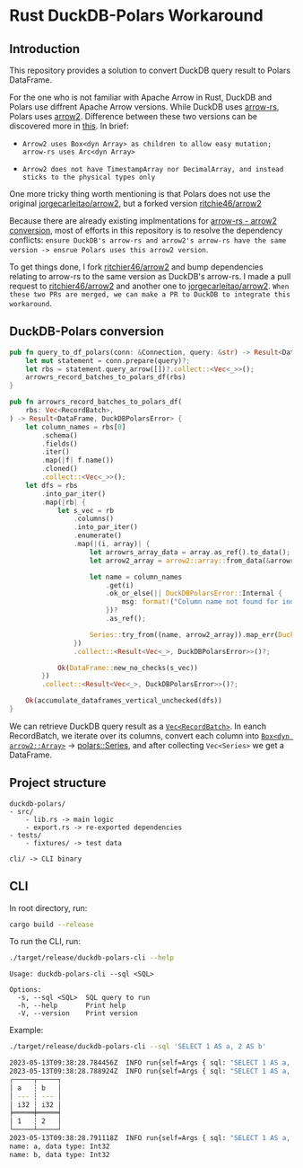 # Rust DuckDB-Polars Workaround
## Introduction
This repository provides a solution to convert DuckDB query result to Polars DataFrame.

For the one who is not familiar with Apache Arrow in Rust, DuckDB and Polars use diffrent Apache Arrow versions. While DuckDB uses [arrow-rs](https://github.com/apache/arrow-rs), Polars uses [arrow2](https://github.com/jorgecarleitao/arrow2). Difference between these two versions can be discovered more in [this](https://github.com/apache/arrow-rs/issues/1176). In brief: 

- `Arrow2 uses Box<dyn Array> as children to allow easy mutation; arrow-rs uses Arc<dyn Array>`

- `Arrow2 does not have TimestampArray nor DecimalArray, and instead sticks to the physical types only`

One more tricky thing worth mentioning is that Polars does not use the original [jorgecarleitao/arrow2](https://github.com/jorgecarleitao/arrow2), but a forked version [ritchie46/arrow2](https://github.com/ritchie46/arrow2)

Because there are already existing implmentations for [arrow-rs - arrow2 conversion](https://github.com/jorgecarleitao/arrow2/blob/main/src/datatypes/mod.rs), most of efforts in this repository is to resolve the dependency conflicts: `ensure DuckDB's arrow-rs and arrow2's arrow-rs have the same version -> ensrue Polars uses this arrow2 version`.

To get things done, I fork [ritchier46/arrow2](https://github.com/ritchie46/arrow2) and bump dependencies relating to arrow-rs to the same version as DuckDB's arrow-rs. I made a pull request to [ritchier46/arrow2](https://github.com/ritchie46/arrow2/pull/10) and another one to [jorgecarleitao/arrow2](https://github.com/jorgecarleitao/arrow2/pull/1482). `When these two PRs are merged, we can make a PR to DuckDB to integrate this workaround`.

## DuckDB-Polars conversion
```rust
pub fn query_to_df_polars(conn: &Connection, query: &str) -> Result<DataFrame, DuckDBPolarsError> {
    let mut statement = conn.prepare(query)?;
    let rbs = statement.query_arrow([])?.collect::<Vec<_>>();
    arrowrs_record_batches_to_polars_df(rbs)
}

pub fn arrowrs_record_batches_to_polars_df(
    rbs: Vec<RecordBatch>,
) -> Result<DataFrame, DuckDBPolarsError> {
    let column_names = rbs[0]
        .schema()
        .fields()
        .iter()
        .map(|f| f.name())
        .cloned()
        .collect::<Vec<_>>();
    let dfs = rbs
        .into_par_iter()
        .map(|rb| {
            let s_vec = rb
                .columns()
                .into_par_iter()
                .enumerate()
                .map(|(i, array)| {
                    let arrowrs_array_data = array.as_ref().to_data();
                    let arrow2_array = arrow2::array::from_data(&arrowrs_array_data);

                    let name = column_names
                        .get(i)
                        .ok_or_else(|| DuckDBPolarsError::Internal {
                            msg: format!("Column name not found for index {}", i),
                        })?
                        .as_ref();

                    Series::try_from((name, arrow2_array)).map_err(DuckDBPolarsError::from)
                })
                .collect::<Result<Vec<_>, DuckDBPolarsError>>()?;

            Ok(DataFrame::new_no_checks(s_vec))
        })
        .collect::<Result<Vec<_>, DuckDBPolarsError>>()?;

    Ok(accumulate_dataframes_vertical_unchecked(dfs))
}


```
We can retrieve DuckDB query result as a [`Vec<RecordBatch>`](https://docs.rs/arrow/latest/arrow/record_batch/struct.RecordBatch.html). In eanch RecordBatch, we iterate over its columns, convert each column into [`Box<dyn arrow2::Array>`](https://docs.rs/arrow2/latest/arrow2/array/trait.Array.html) -> [polars::Series](https://docs.rs/polars/latest/polars/series/struct.Series.html), and after collecting `Vec<Series>` we get a DataFrame.
## Project structure
```
duckdb-polars/
- src/
    - lib.rs -> main logic
    - export.rs -> re-exported dependencies
- tests/
    - fixtures/ -> test data

cli/ -> CLI binary
```

## CLI
In root directory, run:
```bash
cargo build --release
```
To run the CLI, run:
```bash
./target/release/duckdb-polars-cli --help
```

```
Usage: duckdb-polars-cli --sql <SQL>

Options:
  -s, --sql <SQL>  SQL query to run
  -h, --help       Print help
  -V, --version    Print version
```

Example:
```bash
./target/release/duckdb-polars-cli --sql 'SELECT 1 AS a, 2 AS b'  
```
```bash
2023-05-13T09:38:28.784456Z  INFO run{self=Args { sql: "SELECT 1 AS a, 2 AS b" }}: duckdb_polars_cli: Running query: SELECT 1 AS a, 2 AS b
2023-05-13T09:38:28.788924Z  INFO run{self=Args { sql: "SELECT 1 AS a, 2 AS b" }}: duckdb_polars_cli: Output df: shape: (1, 2)
┌─────┬─────┐
│ a   ┆ b   │
│ --- ┆ --- │
│ i32 ┆ i32 │
╞═════╪═════╡
│ 1   ┆ 2   │
└─────┴─────┘
2023-05-13T09:38:28.791118Z  INFO run{self=Args { sql: "SELECT 1 AS a, 2 AS b" }}: duckdb_polars_cli: df schema: Schema:
name: a, data type: Int32
name: b, data type: Int32
```